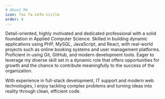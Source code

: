 ```yaml
---
# About Me
icon: fas fa-info-circle
order: 4
---
```


Detail-oriented, highly motivated and dedicated professional with a solid foundation in Applied Computer Science. Skilled in building dynamic applications using PHP, MySQL, JavaScript, and React, with real-world projects such as online booking systems and user management platforms. Proficient in using Git, GitHub, and modern development tools. Eager to leverage my diverse skill set in a dynamic role that offers opportunities for growth and the chance to contribute meaningfully to the success of the organization.

With experience in full-stack development, IT support and modern web technologies, I enjoy tackling complex problems and turning ideas into reality through clean, efficient code.
